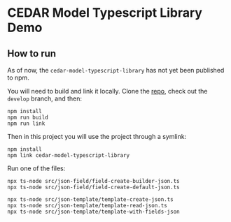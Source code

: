 # CEDAR Model Typescript Library Demo

## How to run
As of now, the `cedar-model-typescript-library` has not yet been published to npm.

You will need to build and link it locally.
Clone the [repo](https://github.com/metadatacenter/cedar-model-typescript-library), check out the `develop` branch, and then:  

```shell
npm install
npm run build
npm run link
```
Then in this project you will use the project through a symlink:
```shell
npm install
npm link cedar-model-typescript-library
```

Run one of the files:
```shell
npx ts-node src/json-field/field-create-builder-json.ts
npx ts-node src/json-field/field-create-default-json.ts

npx ts-node src/json-template/template-create-json.ts
npx ts-node src/json-template/template-read-json.ts
npx ts-node src/json-template/template-with-fields-json
```
